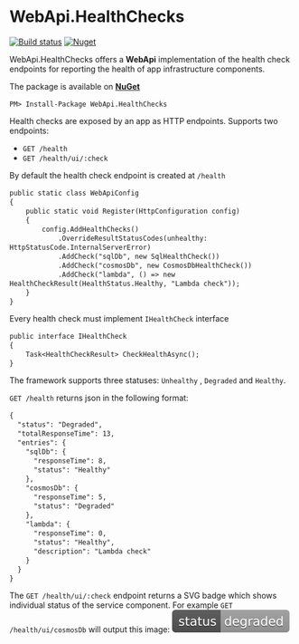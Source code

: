 # WebApi.HealthChecks

[![Build status](https://ci.appveyor.com/api/projects/status/1g00xtolkwtlt6kh?svg=true)](https://ci.appveyor.com/project/kpol/webapi-healthchecks)
[![Nuget](https://img.shields.io/nuget/v/WebApi.HealthChecks.svg)](https://www.nuget.org/packages/WebApi.HealthChecks)

WebApi.HealthChecks offers a **WebApi** implementation of the health check endpoints for reporting the health of app infrastructure components.

The package is available on [**NuGet**](https://nuget.org/packages/WebApi.HealthChecks)

    PM> Install-Package WebApi.HealthChecks

Health checks are exposed by an app as HTTP endpoints.
Supports two endpoints: 
- `GET /health`
- `GET /health/ui/:check`


By default the health check endpoint is created at `/health`
```
public static class WebApiConfig
{
    public static void Register(HttpConfiguration config)
    {
        config.AddHealthChecks()
            .OverrideResultStatusCodes(unhealthy: HttpStatusCode.InternalServerError)
            .AddCheck("sqlDb", new SqlHealthCheck())
            .AddCheck("cosmosDb", new CosmosDbHealthCheck())
            .AddCheck("lambda", () => new HealthCheckResult(HealthStatus.Healthy, "Lambda check"));
    }
}
```

Every health check must implement `IHealthCheck` interface
```
public interface IHealthCheck
{
    Task<HealthCheckResult> CheckHealthAsync();
}
```
The framework supports three statuses: `Unhealthy` , `Degraded` and `Healthy`.

`GET /health` returns json in the following format:
```
{
  "status": "Degraded",
  "totalResponseTime": 13,
  "entries": {
    "sqlDb": {
      "responseTime": 8,
      "status": "Healthy"
    },
    "cosmosDb": {
      "responseTime": 5,
      "status": "Degraded"
    },
    "lambda": {
      "responseTime": 0,
      "status": "Healthy",
      "description": "Lambda check"
    }
  }
}
```
The `GET /health/ui/:check` endpoint returns a SVG badge which shows individual status of the service component.
For example `GET /health/ui/cosmosDb` will output this image: ![degraded](/src/WebApi.HealthChecks/Content/status-degraded-lightgrey.svg)
